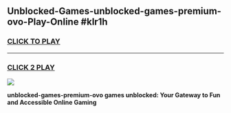 
## Unblocked-Games-unblocked-games-premium-ovo-Play-Online #klr1h
<h3>
<a href="https://news.freeplayer.one?title=unblocked-games-premium-ovo&ref=3">CLICK TO PLAY</a></h3>
<hr>

<h3>
<a href="https://news.freeplayer.one?title=unblocked-games-premium-ovo&ref=3">CLICK 2 PLAY</a>
  
</h3>

<a href="https://news.freeplayer.one?title=unblocked-games-premium-ovo&ref=3"><img src="https://clearcache.store/games.png"></a>


**unblocked-games-premium-ovo games unblocked: Your Gateway to Fun and Accessible Online Gaming**
